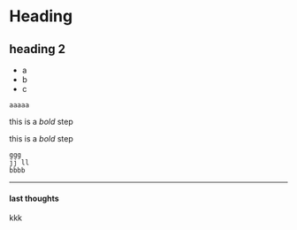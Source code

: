 # Heading #
## heading 2 ##

* a
* b
* c

`aaaaa`

this is a *bold* step

this is a _bold_ step

    ggg
    jj ll
    bbbb
 
-----------------------

#### last thoughts ####
kkk
